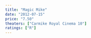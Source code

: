 ```yaml
---
title: "Magic Mike"
date: "2012-07-15"
price: "7.50"
theaters: ["Carmike Royal Cinema 10"]
ratings: ["R"]
---
```

